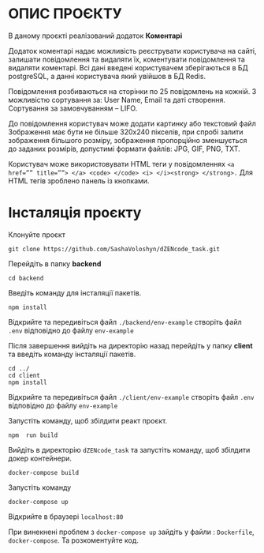 # ОПИС ПРОЄКТУ
В даному проєкті реалізований додаток **Коментарі**

Додаток коментарі надає можливість реєструвати користувача на сайті,   залишати повідомлення та видаляти їх, коментувати повідомлення та видаляти коментарі. Всі дані введені користувачем зберігаються в БД postgreSQL, а данні  користувача який увійшов  в БД Redis.

Повідомлення розбиваються на сторінки по 25 повідомлень на кожній. З можливістю сортування за: User Name, Email та даті створення. Сортування за замовчуванням – LIFO.

До повідомлення користувач може додати картинку або текстовий файл Зображення має бути не більше 320х240 пікселів, при спробі залити зображення більшого розміру, зображення пропорційно зменшується до заданих розмірів, допустимі формати файлів: JPG, GIF, PNG, TXT.

Користувач може використовувати HTML теги у повідомленнях `<a href=”” title=””> </a> <code> </code> <i> </i><strong> </strong>.` Для HTML тегів зроблено панель із кнопками.

# Інсталяція проєкту

Клонуйте проєкт

    git clone https://github.com/SashaVoloshyn/dZENcode_task.git
Перейдіть в папку **backend**

`cd backend` 

Введіть команду для інсталяції пакетів.

`npm install `

Відкрийте та передивіться файл
`./backend/env-example`
створіть файл `.env`  відповідно до файлу `env-example`


Після завершення вийдіть на директорію назад  перейдіть у папку **client** та введіть команду інсталяції пакетів.

    cd ../
    cd client
    npm install
Відкрийте та передивіться файл
`./client/env-example`
створіть файл `.env`  відповідно до файлу `env-example`

Запустіть команду, щоб збілдити реакт проєкт.


    npm  run build
Вийдіть  в директорію `dZENcode_task` та запустіть команду, щоб збілдити докер контейнери.

    docker-compose build

Запустіть команду

    docker-compose up

Відкрийте в браузері `localhost:80`

При винекнені проблем з `docker-compose up` зайдіть у файли : `Dockerfile`, `docker-compose`.
Та розкоментуйте код.